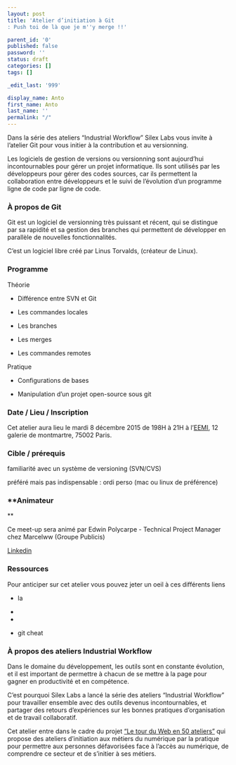 ```yaml
---
layout: post
title: 'Atelier d’initiation à Git
: Push toi de là que je m''y merge !!'

parent_id: '0'
published: false
password: ''
status: draft
categories: []
tags: []

_edit_last: '999'

display_name: Anto
first_name: Anto
last_name: ''
permalink: "/"
---
```


Dans la série des ateliers “Industrial Workflow” Silex Labs vous invite à l’atelier Git pour vous initier à la contribution et au versionning.

Les logiciels de gestion de versions ou versionning sont aujourd’hui incontournables pour gérer un projet informatique. Ils sont utilisés par les développeurs pour gérer des codes sources, car ils permettent la collaboration entre développeurs et le suivi de l’évolution d’un programme ligne de code par ligne de code.

### **À propos de Git**

Git est un logiciel de versionning très puissant et récent, qui se distingue par sa rapidité et sa gestion des branches qui permettent de développer en parallèle de nouvelles fonctionnalités.

C’est un logiciel libre créé par Linus Torvalds, (créateur de Linux).

### **Programme**

Théorie  
- Différence entre SVN et Git

- Les commandes locales

- Les branches

- Les merges

- Les commandes remotes

Pratique  
- Configurations de bases

- Manipulation d’un projet open-source sous git

### **Date / Lieu / Inscription**

Cet atelier aura lieu le mardi 8 décembre 2015 de 198H à 21H à l’[EEMI](http://www.eemi.com/fr), 12 galerie de montmartre, 75002 Paris.

### **Cible / prérequis**

familiarité avec un système de versioning (SVN/CVS)

préféré mais pas indispensable
: ordi perso (mac ou linux de préférence)

### **Animateur  
**

Ce meet-up sera animé par Edwin Polycarpe - Technical Project Manager chez Marcelww (Groupe Publicis)

[Linkedin](https://www.linkedin.com/in/edwinpolycarpe)

### **Ressources**

Pour anticiper sur cet atelier vous pouvez jeter un oeil à ces différents liens

*   la

*  

*  


*   git cheat



### **À propos des ateliers Industrial Workflow**

Dans le domaine du développement, les outils sont en constante évolution, et il est important de permettre à chacun de se mettre à la page pour gagner en productivité et en compétence.

C’est pourquoi Silex Labs a lancé la série des ateliers “Industrial Workflow” pour travailler ensemble avec des outils devenus incontournables, et partager des retours d’expériences sur les bonnes pratiques d’organisation et de travail collaboratif.

Cet atelier entre dans le cadre du projet [“Le tour du Web en 50 ateliers”](https://www.silexlabs.org/le-tour-du-web-en-50-ateliers-2/) qui propose des ateliers d’initiation aux métiers du numérique par la pratique pour permettre aux personnes défavorisées face à l’accès au numérique, de comprendre ce secteur et de s’initier à ses métiers.